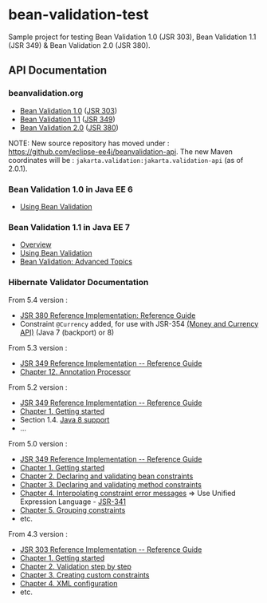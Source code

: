 bean-validation-test
====================

Sample project for testing Bean Validation 1.0 (JSR 303), Bean Validation 1.1 (JSR 349) &amp; Bean Validation 2.0 (JSR 380).


API Documentation
-----------------

### beanvalidation.org

* [Bean Validation 1.0](http://beanvalidation.org/1.0/) ([JSR 303](https://jcp.org/en/jsr/detail?id=303))
* [Bean Validation 1.1](http://beanvalidation.org/1.1/) ([JSR 349](https://jcp.org/en/jsr/detail?id=349))
* [Bean Validation 2.0](http://beanvalidation.org/latest-draft/spec/) ([JSR 380](https://jcp.org/en/jsr/detail?id=380))

NOTE:
New source repository has moved under : https://github.com/eclipse-ee4j/beanvalidation-api.
The new Maven coordinates will be : `jakarta.validation:jakarta.validation-api` (as of 2.0.1).

### Bean Validation 1.0 in Java EE 6

* [Using Bean Validation](http://docs.oracle.com/javaee/6/tutorial/doc/gircz.html)

### Bean Validation 1.1 in Java EE 7

* [Overview](http://docs.oracle.com/javaee/7/tutorial/doc/overview008.htm#GJXTY)
* [Using Bean Validation](http://docs.oracle.com/javaee/7/tutorial/doc/jsf-develop004.htm#GIRCZ)
* [Bean Validation: Advanced Topics](http://docs.oracle.com/javaee/7/tutorial/doc/bean-validation-advanced.htm#GKAHP)

### Hibernate Validator Documentation

From 5.4 version :

* [JSR 380 Reference Implementation: Reference Guide](https://docs.jboss.org/hibernate/stable/validator/reference/en-US/html_single/)
* Constraint `@Currency` added, for use with JSR-354 [(Money and Currency API)](http://java.net/projects/javamoney) (Java 7 (backport) or 8)

From 5.3 version :

* [JSR 349 Reference Implementation -- Reference Guide](https://docs.jboss.org/hibernate/stable/validator/reference/en-US/html/)
* [Chapter 12. Annotation Processor](http://docs.jboss.org/hibernate/validator/5.3/reference/en-US/html_single/#validator-annotation-processor)

From 5.2 version :

* [JSR 349 Reference Implementation -- Reference Guide](http://docs.jboss.org/hibernate/validator/5.2/reference/en-US/html/)
* [Chapter 1. Getting started](http://docs.jboss.org/hibernate/validator/5.2/reference/en-US/html/ch01.html)
* Section 1.4. [Java 8 support](http://docs.jboss.org/hibernate/validator/5.2/reference/en-US/html/ch01.html#_java_8_support)
* ...

From 5.0 version :

* [JSR 349 Reference Implementation -- Reference Guide](http://docs.jboss.org/hibernate/validator/5.0/reference/en-US/html/)
* [Chapter 1. Getting started](http://docs.jboss.org/hibernate/validator/5.0/reference/en-US/html/validator-gettingstarted.html)
* [Chapter 2. Declaring and validating bean constraints](http://docs.jboss.org/hibernate/validator/5.0/reference/en-US/html/chapter-bean-constraints.html)
* [Chapter 3. Declaring and validating method constraints](http://docs.jboss.org/hibernate/validator/5.0/reference/en-US/html/chapter-method-constraints.html)
* [Chapter 4. Interpolating constraint error messages](http://docs.jboss.org/hibernate/validator/5.0/reference/en-US/html/chapter-message-interpolation.html) => Use Unified Expression Language - [JSR-341](http://jcp.org/en/jsr/detail?id=341)
* [Chapter 5. Grouping constraints](http://docs.jboss.org/hibernate/validator/5.0/reference/en-US/html/chapter-groups.html)
* etc.

From 4.3 version :

* [JSR 303 Reference Implementation -- Reference Guide](http://docs.jboss.org/hibernate/validator/4.3/reference/en-US/html/)
* [Chapter 1. Getting started](http://docs.jboss.org/hibernate/validator/4.3/reference/en-US/html/validator-gettingstarted.html)
* [Chapter 2. Validation step by step](http://docs.jboss.org/hibernate/validator/4.3/reference/en-US/html/validator-usingvalidator.html)
* [Chapter 3. Creating custom constraints](http://docs.jboss.org/hibernate/validator/4.3/reference/en-US/html/validator-customconstraints.html)
* [Chapter 4. XML configuration](http://docs.jboss.org/hibernate/validator/4.3/reference/en-US/html/validator-xmlconfiguration.html)
* etc.
